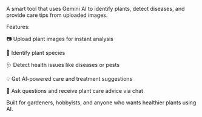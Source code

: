 A smart tool that uses Gemini AI to identify plants, detect diseases, and provide care tips from uploaded images.

Features:

📷 Upload plant images for instant analysis

🌱 Identify plant species

🩺 Detect health issues like diseases or pests

💡 Get AI-powered care and treatment suggestions

💬 Ask questions and receive plant care advice via chat

Built for gardeners, hobbyists, and anyone who wants healthier plants using AI.

